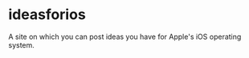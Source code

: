 ideasforios
===========

A site on which you can post ideas you have for Apple's iOS operating system.

